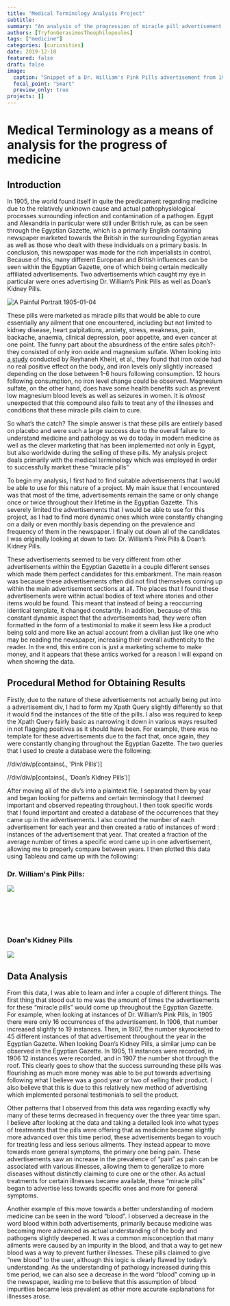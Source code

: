 ```yaml
---
title: "Medical Terminology Analysis Project"
subtitle:
summary: "An analysis of the progression of miracle pill advertisement throughout 1905, 1906, and 1907 as a means to make inferences about the overall progression of medicine and marketing of medicines"
authors: [TryfonGerasimosTheophilopoulos]
tags: ["medicine"]
categories: [curiosities]
date: 2019-12-10
featured: false
draft: false
image:
  caption: "Snippet of a Dr. William's Pink Pills advertisement from 1905-01-04"
  focal_point: "Smart"
  preview_only: true
projects: []
---
```

# Medical Terminology as a means of analysis for the progress of medicine

## Introduction

In 1905, the world found itself in quite the predicament regarding medicine due to the relatively unknown cause and actual pathophysiological processes surrounding infection and contamination of a pathogen. Egypt and Alexandria in particular were still under British rule, as can be seen through the Egyptian Gazette, which is a primarily English containing newspaper marketed towards the British in the surrounding Egyptian areas as well as those who dealt with these individuals on a primary basis. In conclusion, this newspaper was made for the rich imperialists in control. Because of this, many different European and British influences can be seen within the Egyptian Gazette, one of which being certain medically affiliated advertisements. Two advertisements which caught my eye in particular were ones advertising Dr. William’s Pink Pills as well as Doan’s Kidney Pills.

![A Painful Portrait 1905-01-04](https://i.imgur.com/klxKSl2.png )

These pills were marketed as miracle pills that would be able to cure essentially any ailment that one encountered, including but not limited to kidney disease, heart palpitations, anxiety, stress, weakness, pain, backache, anaemia, clinical depression, poor appetite, and even cancer at one point. The funny part about the absurdness of the entire sales pitch?- they consisted of only iron oxide and magnesium sulfate. When looking into [a study](https://www.ncbi.nlm.nih.gov/pmc/articles/PMC5337769/ ) conducted by Reyhaneh Kheiri, et al., they found that iron oxide had no real positive effect on the body, and iron levels only slightly increased depending on the dose between 1-6 hours following consumption. 12 hours following consumption, no iron level change could be observed. Magnesium sulfate, on the other hand, does have some health benefits such as prevent low magnesium blood levels as well as seizures in women. It is *almost* unexpected that this compound also fails to treat any of the illnesses and conditions that these miracle pills claim to cure.

So what’s the catch? The simple answer is that these pills are entirely based on placebo and were such a large success due to the overall failure to understand medicine and pathology as we do today in modern medicine as well as the clever marketing that has been implemented not only in Egypt, but also worldwide during the selling of these pills. My analysis project deals primarily with the medical terminology which was employed in order to successfully market these “miracle pills”

To begin my analysis, I first had to find suitable advertisements that I would be able to use for this nature of a project. My main issue that I encountered was that most of the time, advertisements remain the same or only change once or twice throughout their lifetime in the Egyptian Gazette. This severely limited the advertisements that I would be able to use for this project, as I had to find more dynamic ones which were constantly changing on a daily or even monthly basis depending on the prevalence and frequency of them in the newspaper. I finally cut down all of the candidates I was originally looking at down to two: Dr. William’s Pink Pills & Doan’s Kidney Pills.

These advertisements seemed to be very different from other advertisements within the Egyptian Gazette in a couple different senses which made them perfect candidates for this embarkment. The main reason was because these advertisements often did not find themselves coming up within the main advertisement sections at all. The places that I found these advertisements were within actual bodies of text where stories and other items would be found. This meant that instead of being a reoccurring identical template, it changed constantly. In addition, because of this constant dynamic aspect that the advertisements had, they were often formatted in the form of a testimonial to make it seem less like a product being sold and more like an actual account from a civilian just like one who may be reading the newspaper, increasing their overall authenticity to the reader. In the end, this entire con is just a marketing scheme to make money, and it appears that these antics worked for a reason I will expand on when showing the data.

## Procedural Method for Obtaining Results

Firstly, due to the nature of these advertisements not actually being put into a advertisement div, I had to form my Xpath Query slightly differently so that it would find the instances of the title of the pills. I also was required to keep the Xpath Query fairly basic as narrowing it down in various ways resulted in not flagging positives as it should have been. For example, there was no template for these advertisements due to the fact that, once again, they were constantly changing throughout the Egyptian Gazette. The two queries that I used to create a database were the following:

//div/div/p[contains(., 'Pink Pills’)]

//div/div/p[contains(., ‘Doan’s Kidney Pills’)]

After moving all of the div’s into a plaintext file, I separated them by year and began looking for patterns and certain terminology that I deemed important and observed repeating throughout. I then took specific words that I found important and created a database of the occurrences that they came up in the advertisements. I also counted the number of each advertisement for each year and then created a ratio of instances of word : instances of the advertisement that year. That created a fraction of the average number of times a specific word came up in one advertisement, allowing me to properly compare between years. I then plotted this data using Tableau and came up with the following:

### Dr. William's Pink Pills:
<div class='tableauPlaceholder' id='viz1576002997766' style='position: relative'><noscript><a href='#'><img alt=' ' src='https:&#47;&#47;public.tableau.com&#47;static&#47;images&#47;Bo&#47;Book1_15758293045230&#47;Sheet1&#47;1_rss.png' style='border: none' /></a></noscript><object class='tableauViz'  style='display:none;'><param name='host_url' value='https%3A%2F%2Fpublic.tableau.com%2F' /> <param name='embed_code_version' value='3' /> <param name='site_root' value='' /><param name='name' value='Book1_15758293045230&#47;Sheet1' /><param name='tabs' value='no' /><param name='toolbar' value='yes' /><param name='static_image' value='https:&#47;&#47;public.tableau.com&#47;static&#47;images&#47;Bo&#47;Book1_15758293045230&#47;Sheet1&#47;1.png' /> <param name='animate_transition' value='yes' /><param name='display_static_image' value='yes' /><param name='display_spinner' value='yes' /><param name='display_overlay' value='yes' /><param name='display_count' value='yes' /></object></div

&nbsp;

&nbsp;

&nbsp;

### Doan's Kidney Pills
<div class='tableauPlaceholder' id='viz1576003026214' style='position: relative'><noscript><a href='#'><img alt=' ' src='https:&#47;&#47;public.tableau.com&#47;static&#47;images&#47;Bo&#47;Book1s_15758318890720&#47;Sheet1&#47;1_rss.png' style='border: none' /></a></noscript><object class='tableauViz'  style='display:none;'><param name='host_url' value='https%3A%2F%2Fpublic.tableau.com%2F' /> <param name='embed_code_version' value='3' /> <param name='site_root' value='' /><param name='name' value='Book1s_15758318890720&#47;Sheet1' /><param name='tabs' value='no' /><param name='toolbar' value='yes' /><param name='static_image' value='https:&#47;&#47;public.tableau.com&#47;static&#47;images&#47;Bo&#47;Book1s_15758318890720&#47;Sheet1&#47;1.png' /> <param name='animate_transition' value='yes' /><param name='display_static_image' value='yes' /><param name='display_spinner' value='yes' /><param name='display_overlay' value='yes' /><param name='display_count' value='yes' /></object></div>

## Data Analysis

From this data, I was able to learn and infer a couple of different things. The first thing that stood out to me was the amount of times the advertisements for these “miracle pills” would come up throughout the Egyptian Gazette. For example, when looking at instances of Dr. William’s Pink Pills, in 1905 there were only 16 occurrences of the advertisement. In 1906, that number increased slightly to 19 instances. Then, in 1907, the number skyrocketed to 45 different instances of that advertisement throughout the year in the Egyptian Gazette. When looking Doan’s Kidney Pills, a similar jump can be observed in the Egyptian Gazette. In 1905, 11 instances were recorded, in 1906 12 instances were recorded, and in 1907 the number shot through the roof. This clearly goes to show that the success surrounding these pills was flourishing as much more money was able to be put towards advertising following what I believe was a good year or two of selling their product. I also believe that this is due to this relatively new method of advertising which implemented personal testimonials to sell the product.

Other patterns that I observed from this data was regarding exactly why many of these terms decreased in frequency over the three year time span. I believe after looking at the data and taking a detailed look into what types of treatments that the pills were offering that as medicine became slightly more advanced over this time period, these advertisements began to vouch for treating less and less serious ailments. They instead appear to move towards more general symptoms, the primary one being pain. These advertisements saw an increase in the prevalence of “pain” as pain can be associated with various illnesses, allowing them to generalize to more diseases without distinctly claiming to cure one or the other. As actual treatments for certain illnesses became available, these “miracle pills” began to advertise less towards specific ones and more for general symptoms.

Another example of this move towards a better understanding of modern medicine can be seen in the word “blood”. I observed a decrease in the word blood within both advertisements, primarily because medicine was becoming more advanced as actual understanding of the body and pathogens slightly deepened. It was a common misconception that many ailments were caused by an impurity in the blood, and that a way to get new blood was a way to prevent further illnesses. These pills claimed to give “new blood” to the user, although this logic is clearly flawed by today’s understanding. As the understanding of pathology increased during this time period, we can also see a decrease in the word “blood” coming up in the newspaper, leading me to believe that this assumption of blood impurities became less prevalent as other more accurate explanations for illnesses arose.
